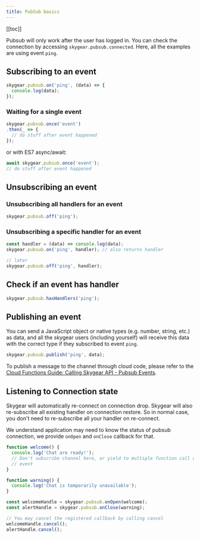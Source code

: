 ```yaml
---
title: PubSub basics
---
```


[[toc]]

Pubsub will only work after the user has logged in. You can check the connection
by accessing `skygear.pubsub.connected`. Here, all the examples are using event
`ping`.

## Subscribing to an event

``` javascript
skygear.pubsub.on('ping', (data) => {
  console.log(data);
});
```

### Waiting for a single event

``` javascript
skygear.pubsub.once('event')
.then(_ => {
  // do stuff after event happened
});
```
or with ES7 async/await:
``` javascript
await skygear.pubsub.once('event');
// do stuff after event happened
```

## Unsubscribing an event

### Unsubscribing all handlers for an event

``` javascript
skygear.pubsub.off('ping');
```

### Unsubscribing a specific handler for an event

``` javascript
const handler = (data) => console.log(data);
skygear.pubsub.on('ping', handler); // also returns handler

// later
skygear.pubsub.off('ping', handler);
```

## Check if an event has handler

``` javascript
skygear.pubsub.hasHandlers('ping');
```

## Publishing an event

You can send a JavaScript object or native types (e.g. number, string, etc.) as
data, and all the skygear users (including yourself) will receive this data
with the correct type if they subscribed to event `ping`.

``` javascript
skygear.pubsub.publish('ping', data);
```

To publish a message to the channel through cloud code, please refer to the
[Cloud Functions Guide: Calling Skygear API - Pubsub Events][doc-cloud-code-pubsub].

## Listening to Connection state

Skygear will automatically re-connect on connection drop. Skygear will also
re-subscribe all existing handler on connection restore. So in normal case,
you don't need to re-subscribe all your handler on re-connect.

We understand application may need to know the status of pubsub connection, we
provide `onOpen` and `onClose` callback for that.


``` javascript
function welcome() {
  console.log('Chat are ready!');
  // Don't subscribe channel here, or yield to multiple function call on same
  // event
}

function warning() {
  console.log('Chat is temporarily unavailable');
}

const welcomeHandle = skygear.pubsub.onOpen(welcome);
const alertHandle = skygear.pubsub.onClose(warning);

// You may cancel the registered callback by calling cancel
welcomeHandle.cancel();
alertHandle.cancel();
```

[doc-cloud-code-pubsub]: /guides/cloud-function/calling-skygear-api/python/#pubsub-events
